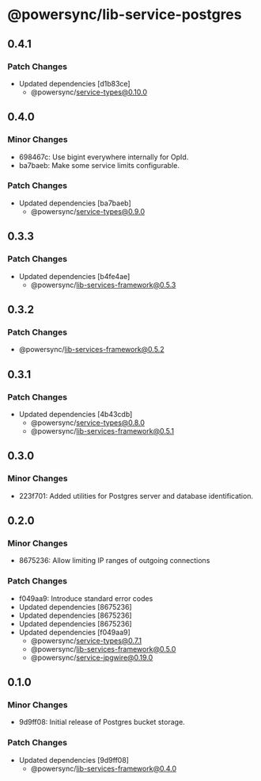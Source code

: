 # @powersync/lib-service-postgres

## 0.4.1

### Patch Changes

- Updated dependencies [d1b83ce]
  - @powersync/service-types@0.10.0

## 0.4.0

### Minor Changes

- 698467c: Use bigint everywhere internally for OpId.
- ba7baeb: Make some service limits configurable.

### Patch Changes

- Updated dependencies [ba7baeb]
  - @powersync/service-types@0.9.0

## 0.3.3

### Patch Changes

- Updated dependencies [b4fe4ae]
  - @powersync/lib-services-framework@0.5.3

## 0.3.2

### Patch Changes

- @powersync/lib-services-framework@0.5.2

## 0.3.1

### Patch Changes

- Updated dependencies [4b43cdb]
  - @powersync/service-types@0.8.0
  - @powersync/lib-services-framework@0.5.1

## 0.3.0

### Minor Changes

- 223f701: Added utilities for Postgres server and database identification.

## 0.2.0

### Minor Changes

- 8675236: Allow limiting IP ranges of outgoing connections

### Patch Changes

- f049aa9: Introduce standard error codes
- Updated dependencies [8675236]
- Updated dependencies [8675236]
- Updated dependencies [8675236]
- Updated dependencies [f049aa9]
  - @powersync/service-types@0.7.1
  - @powersync/lib-services-framework@0.5.0
  - @powersync/service-jpgwire@0.19.0

## 0.1.0

### Minor Changes

- 9d9ff08: Initial release of Postgres bucket storage.

### Patch Changes

- Updated dependencies [9d9ff08]
  - @powersync/lib-services-framework@0.4.0
